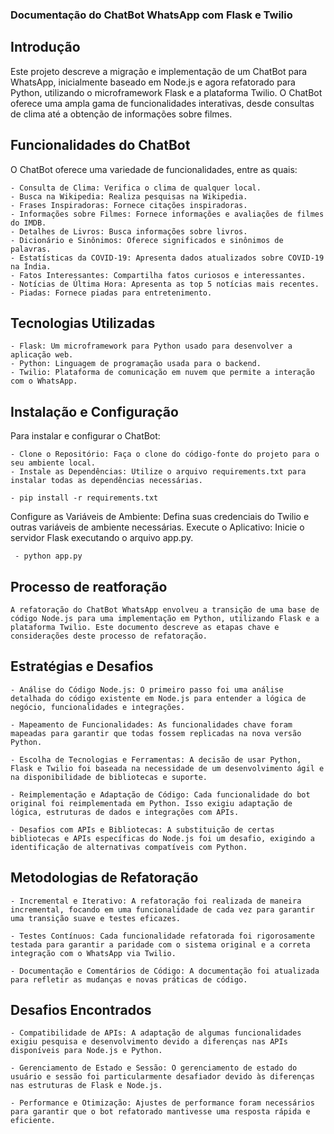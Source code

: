 ### Documentação do ChatBot WhatsApp com Flask e Twilio
## Introdução

Este projeto descreve a migração e implementação de um ChatBot para WhatsApp, inicialmente baseado em Node.js e agora refatorado para Python, utilizando o microframework Flask e a plataforma Twilio. O ChatBot oferece uma ampla gama de funcionalidades interativas, desde consultas de clima até a obtenção de informações sobre filmes.

## Funcionalidades do ChatBot

O ChatBot oferece uma variedade de funcionalidades, entre as quais:

    - Consulta de Clima: Verifica o clima de qualquer local.
    - Busca na Wikipedia: Realiza pesquisas na Wikipedia.
    - Frases Inspiradoras: Fornece citações inspiradoras.
    - Informações sobre Filmes: Fornece informações e avaliações de filmes do IMDB.
    - Detalhes de Livros: Busca informações sobre livros.
    - Dicionário e Sinônimos: Oferece significados e sinônimos de palavras.
    - Estatísticas da COVID-19: Apresenta dados atualizados sobre COVID-19 na Índia.
    - Fatos Interessantes: Compartilha fatos curiosos e interessantes.
    - Notícias de Última Hora: Apresenta as top 5 notícias mais recentes.
    - Piadas: Fornece piadas para entretenimento.

## Tecnologias Utilizadas

    - Flask: Um microframework para Python usado para desenvolver a aplicação web.
    - Python: Linguagem de programação usada para o backend.
    - Twilio: Plataforma de comunicação em nuvem que permite a interação com o WhatsApp.

## Instalação e Configuração

Para instalar e configurar o ChatBot:

    - Clone o Repositório: Faça o clone do código-fonte do projeto para o seu ambiente local.
    - Instale as Dependências: Utilize o arquivo requirements.txt para instalar todas as dependências necessárias.

    - pip install -r requirements.txt

Configure as Variáveis de Ambiente: Defina suas credenciais do Twilio e outras variáveis de ambiente necessárias.
Execute o Aplicativo: Inicie o servidor Flask executando o arquivo app.py.

     - python app.py


## Processo de reatforação
    A refatoração do ChatBot WhatsApp envolveu a transição de uma base de código Node.js para uma implementação em Python, utilizando Flask e a plataforma Twilio. Este documento descreve as etapas chave e considerações deste processo de refatoração.

## Estratégias e Desafios

    - Análise do Código Node.js: O primeiro passo foi uma análise detalhada do código existente em Node.js para entender a lógica de negócio, funcionalidades e integrações.

    - Mapeamento de Funcionalidades: As funcionalidades chave foram mapeadas para garantir que todas fossem replicadas na nova versão Python.

    - Escolha de Tecnologias e Ferramentas: A decisão de usar Python, Flask e Twilio foi baseada na necessidade de um desenvolvimento ágil e na disponibilidade de bibliotecas e suporte.

    - Reimplementação e Adaptação de Código: Cada funcionalidade do bot original foi reimplementada em Python. Isso exigiu adaptação de lógica, estruturas de dados e integrações com APIs.

    - Desafios com APIs e Bibliotecas: A substituição de certas bibliotecas e APIs específicas do Node.js foi um desafio, exigindo a identificação de alternativas compatíveis com Python.

## Metodologias de Refatoração

    - Incremental e Iterativo: A refatoração foi realizada de maneira incremental, focando em uma funcionalidade de cada vez para garantir uma transição suave e testes eficazes.

    - Testes Contínuos: Cada funcionalidade refatorada foi rigorosamente testada para garantir a paridade com o sistema original e a correta integração com o WhatsApp via Twilio.

    - Documentação e Comentários de Código: A documentação foi atualizada para refletir as mudanças e novas práticas de código.

## Desafios Encontrados

    - Compatibilidade de APIs: A adaptação de algumas funcionalidades exigiu pesquisa e desenvolvimento devido a diferenças nas APIs disponíveis para Node.js e Python.

    - Gerenciamento de Estado e Sessão: O gerenciamento de estado do usuário e sessão foi particularmente desafiador devido às diferenças nas estruturas de Flask e Node.js.

    - Performance e Otimização: Ajustes de performance foram necessários para garantir que o bot refatorado mantivesse uma resposta rápida e eficiente.